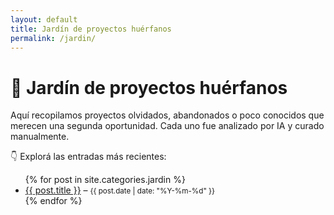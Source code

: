 ```yaml
---
layout: default
title: Jardín de proyectos huérfanos
permalink: /jardin/
---
```


# 🌱 Jardín de proyectos huérfanos

Aquí recopilamos proyectos olvidados, abandonados o poco conocidos que merecen una segunda oportunidad. Cada uno fue analizado por IA y curado manualmente.

👇 Explorá las entradas más recientes:

<ul>
  {% for post in site.categories.jardin %}
    <li>
      <a href="{{ post.url }}">{{ post.title }}</a> – <small>{{ post.date | date: "%Y-%m-%d" }}</small>
    </li>
  {% endfor %}
</ul>